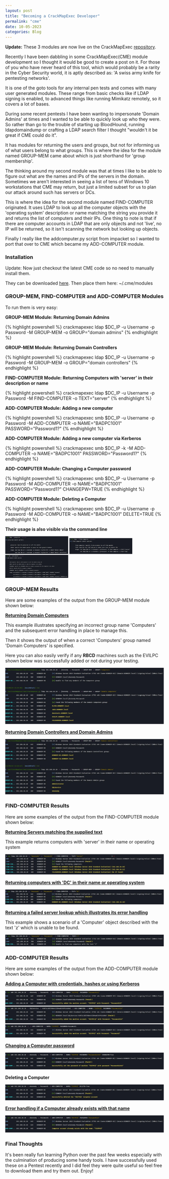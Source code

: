```yaml
---
layout: post
title: "Becoming a CrackMapExec Developer"
permalink: "cme"
date: 10-05-2023
categories: Blog
---
```


**Update:** These 3 modules are now live on the CrackMapExec [repository](https://github.com/mpgn/CrackMapExec/tree/master/cme/modules).

Recently I have been dabbling in some CrackMapExec(CME) module development so I thought it would be good to create a post on it. For those of you who have never heard of this tool, which would probably be a rarity in the Cyber Security world, it is aptly described as: 'A swiss army knife for pentesting networks'.

It is one of the goto tools for any internal pen tests and comes with many user generated modules. These range from basic checks like if LDAP signing is enabled, to advanced things like running Mimikatz remotely, so it covers a lot of bases.

During some recent pentests I have been wanting to impersonate 'Domain Admins' at times and I wanted to be able to quickly look up who they were. So rather than go to the trouble of starting up BloodHound, running ldapdomaindump or crafting a LDAP search filter I thought "wouldn't it be great if CME could do it".

It has modules for returning the users and groups, but not for informing us of what users belong to what groups. This is where the idea for the module named GROUP-MEM came about which is just shorthand for 'group membership'.

The thinking around my second module was that at times I like to be able to figure out what are the names and IPs of the servers in the domain. Sometimes we aren't interested in seeing a list of tens of Windows 10 workstations that CME may return, but just a limited subset for us to plan our attack around such has servers or DCs.

This is where the idea for the second module named FIND-COMPUTER originated. It uses LDAP to look up all the computer objects with the 'operating system' description or name matching the string you provide it and returns the list of computers and their IPs. One thing to note is that if there are computer accounts in LDAP that are only objects and not 'live', no IP will be returned, so it isn't scanning the network but looking up objects.

Finally I really like the addcomputer.py script from impacket so I wanted to port that over to CME which became my ADD-COMPUTER module.

### Installation

Update: Now just checkout the latest CME code so no need to manually install them. 

They can be downloaded [here](https://github.com/Cyb3rC3lt/CrackMapExec-Modules).
Then place them here: ~/.cme/modules

### GROUP-MEM, FIND-COMPUTER and ADD-COMPUTER Modules

To run them is very easy:

**GROUP-MEM Module: Returning Domain Admins**

{% highlight powershell %}
crackmapexec ldap $DC_IP -u Username -p Password -M GROUP-MEM -o GROUP="domain admins"
{% endhighlight %}

**GROUP-MEM Module:  Returning Domain Controllers**

{% highlight powershell %}
crackmapexec ldap $DC_IP -u Username -p Password -M GROUP-MEM -o GROUP="domain controllers"
{% endhighlight %}

**FIND-COMPUTER Module: Returning Computers with 'server' in their description or name**

{% highlight powershell %}
crackmapexec ldap $DC_IP -u Username -p Password -M FIND-COMPUTER -o TEXT="server"
{% endhighlight %}

**ADD-COMPUTER Module: Adding a new computer**

{% highlight powershell %}
crackmapexec smb $DC_IP -u Username -p Password -M ADD-COMPUTER -o NAME="BADPC1001" PASSWORD="Password1?"
{% endhighlight %}

**ADD-COMPUTER Module: Adding a new computer via Kerberos**

{% highlight powershell %}
crackmapexec smb $DC_IP -k -M ADD-COMPUTER -o NAME="BADPC1001" PASSWORD="Password1?"
{% endhighlight %}

**ADD-COMPUTER Module: Changing a Computer password**

{% highlight powershell %}
crackmapexec smb $DC_IP -u Username -p Password -M ADD-COMPUTER -o NAME="BADPC1001" PASSWORD="Password1?" CHANGEPW=TRUE
{% endhighlight %}

**ADD-COMPUTER Module: Deleting a Computer**

{% highlight powershell %}
crackmapexec smb $DC_IP -u Username -p Password -M ADD-COMPUTER -o NAME="BADPC1001" DELETE=TRUE
{% endhighlight %}


**Their usage is also visible via the command line**

<img src="https://raw.githubusercontent.com/Cyb3rC3lt/CrackMapExec-Modules/main/images/GROUP-MEM-OPTIONS.jpg" width="200"/>

<img src="https://raw.githubusercontent.com/Cyb3rC3lt/CrackMapExec-Modules/main/images/FIND-OPTIONS.jpg" width="200"/>

<img src="https://raw.githubusercontent.com/Cyb3rC3lt/CrackMapExec-Modules/main/images/ADD-OPTIONS.jpg" width="200"/>


### GROUP-MEM Results

Here are some examples of the output from the GROUP-MEM module shown below:

<ins>**Returning Domain Computers**</ins>

This example illustrates specifying an incorrect group name 'Computers' and the subsequent error handling in place to manage this.

Then it shows the output of when a correct 'Computers' group named 'Domain Computers' is specified.

Here you can also easily verify if any **RBCD** machines such as the EVILPC shown below was successfully added or not during your testing.

<img alt="da" src="https://raw.githubusercontent.com/Cyb3rC3lt/CrackMapExec-Modules/main/images/COMPUTERS.jpg"/>

<ins>**Returning Domain Controllers and Domain Admins**</ins>

<img alt="da" src="https://raw.githubusercontent.com/Cyb3rC3lt/CrackMapExec-Modules/main/images/DCDA.jpg"/>


### FIND-COMPUTER Results

Here are some examples of the output from the FIND-COMPUTER module shown below:

<ins>**Returning Servers matching the supplied text**</ins>

This example returns computers with 'server' in their name or operating system

<img alt="da" src="https://raw.githubusercontent.com/Cyb3rC3lt/CrackMapExec-Modules/main/images/FIND-SERVER.jpg"/>

<ins>**Returning computers with 'DC' in their name or operating system**</ins>

<img alt="da" src="https://raw.githubusercontent.com/Cyb3rC3lt/CrackMapExec-Modules/main/images/FIND-DC.jpg"/>

<ins>**Returning a failed server lookup which illustrates its error handling**</ins>

This example shows a scenario of a 'Computer' object described with the text 'z' which is unable to be found.

<img alt="da" src="https://raw.githubusercontent.com/Cyb3rC3lt/CrackMapExec-Modules/main/images/FIND-ERROR.jpg"/>

### ADD-COMPUTER Results

Here are some examples of the output from the ADD-COMPUTER module shown below:

<ins>**Adding a Computer with credentials, hashes or using Kerberos**</ins>

<img src="https://raw.githubusercontent.com/Cyb3rC3lt/CrackMapExec-Modules/main/images/ADD-MACHINE.jpg"/>

<img src="https://raw.githubusercontent.com/Cyb3rC3lt/CrackMapExec-Modules/main/images/ADD-HASH.jpg"/>

<img src="https://raw.githubusercontent.com/Cyb3rC3lt/CrackMapExec-Modules/main/images/ADD-MACHINE-KERB.jpg"/>

<ins>**Changing a Computer password**</ins>

<img src="https://raw.githubusercontent.com/Cyb3rC3lt/CrackMapExec-Modules/main/images/ADD-CHANGEPW.jpg"/>

**Deleting a Computer**

<img src="https://raw.githubusercontent.com/Cyb3rC3lt/CrackMapExec-Modules/main/images/ADD-DELETE.jpg"/>

<ins>**Error handling if a Computer already exists with that name**</ins>

<img src="https://raw.githubusercontent.com/Cyb3rC3lt/CrackMapExec-Modules/main/images/ADD-EXISTS.jpg"/>


### Final Thoughts

It's been really fun learning Python over the past few weeks especially with the culmination of producing some handy tools. I have successfully used these on a Pentest recently and I did feel they were quite useful so feel free to download them and try them out. Enjoy!
